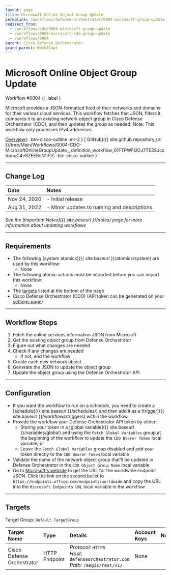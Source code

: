 ```yaml
---
layout: page
title: Microsoft Online Object Group Update
permalink: /workflows/defense-orchestrator/0004-microsoft-group-update
redirect_from:
  - /workflows/cdo/0004-microsoft-group-update
  - /workflows/0004-microsoft-cdo-group-update
  - /workflows/0004
parent: Cisco Defense Orchestrator
grand_parent: Workflows
---
```


# Microsoft Online Object Group Update
<div markdown="1">
Workflow #0004
{: .label }
</div>

Microsoft provides a JSON-formatted feed of their networks and domains for their various cloud services. This workflow fetches that JSON, filters it, compares it to an existing network object group in Cisco Defense Orchestrator (CDO), and then updates the group as needed. Note: This workflow only processes IPv4 addresses

[<i class="fa fa-video mr-1"></i> Overview](https://www.youtube.com/watch?v=8sNQ7t3oPqA&list=PLPFIie48Myg2tu2gHbgm-moYg8LDaXsSo){: .btn-cisco-outline .mr-2 } [<i class="fab fa-github mr-1"></i> GitHub]({{ site.github.repository_url }}/tree/Main/Workflows/0004-CDO-MicrosoftOnlineGroupUpdate__definition_workflow_01FTPWFQOJ7TE3SJcsVpnuC4e8ZEEReN1iF){: .btn-cisco-outline }

---

## Change Log

| Date | Notes |
|:-----|:------|
| Nov 24, 2020 | - Initial release |
| Aug 31, 2022 | - Minor updates to naming and descriptions |

_See the [Important Notes]({{ site.baseurl }}/notes) page for more information about updating workflows_

---

## Requirements
* The following [system atomics]({{ site.baseurl }}/atomics/system) are used by this workflow:
	* None
* The following atomic actions must be imported before you can import this workflow:
	* None
* The [targets](#targets) listed at the bottom of the page
* Cisco Defense Orchestrator (CDO) (API token can be generated on your [settings page](https://www.defenseorchestrator.com/settings))

---

## Workflow Steps
1. Fetch the online services information JSON from Microsoft
1. Get the existing object group from Defense Orchestrator
1. Figure out what changes are needed
1. Check if any changes are needed
	* If not, end the workflow
1. Create each new network object
1. Generate the JSON to update the object group
1. Update the object group using the Defense Orchestrator API

---

## Configuration
* If you want the workflow to run on a schedule, you need to create a [schedule]({{ site.baseurl }}/schedules/) and then add it as a [trigger]({{ site.baseurl }}/workflows/triggers) within the workflow
* Provide the workflow your Defense Orchestrator API token by either:
	* Storing your token in a [global variable]({{ site.baseurl }}/variables/global) and using the `Fetch Global Variables` group at the beginning of the workflow to update the `CDO Bearer Token` local variable; or
	* Leave the `Fetch Global Variables` group disabled and add your token directly to the `CDO Bearer Token` local variable
* Validate the name of the network object group that'll be updated in Defense Orchestrator in the `CDO Object Group Name` local variable
* Go to [Microsoft's website](http://aka.ms/ipurlws) to get the URL for the worldwide endpoint JSON. Click the link on the second bullet to `https://endpoints.office.com/endpoints/worldwide` and copy the URL into the `Microsoft Endpoints URL` local variable in the workflow

---

## Targets
Target Group: `Default TargetGroup`

| Target Name | Type | Details | Account Keys | Notes |
|:------------|:-----|:--------|:-------------|:------|
| Cisco Defense Orchestrator | HTTP Endpoint | _Protocol:_ `HTTPS`<br />_Host:_ `defenseorchestrator.com`<br />_Path:_ `/aegis/rest/v1/` | None | |
